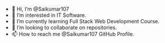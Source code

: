 - 👋 Hi, I’m @Saikumar107
- 👀 I’m interested in IT Software. 
- 🌱 I’m currently learning Full Stack Web Development Course.
- 💞️ I’m looking to collaborate on repositories.
- 📫 How to reach me @Saikumar107 GitHub Profile.

<!---
Saikumar107/Saikumar107 is a ✨ special ✨ repository because its `README.md` (this file) appears on your GitHub profile.
You can click the Preview link to take a look at your changes.
--->
